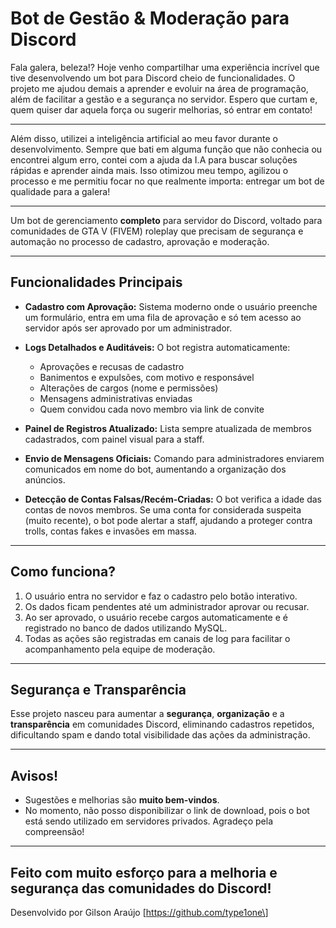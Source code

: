 # Bot de Gestão & Moderação para Discord

Fala galera, beleza!? Hoje venho compartilhar uma experiência incrível que tive desenvolvendo um bot para Discord cheio de funcionalidades. O projeto me ajudou demais a aprender e evoluir na área de programação, além de facilitar a gestão e a segurança no servidor. Espero que curtam e, quem quiser dar aquela força ou sugerir melhorias, só entrar em contato!

---

Além disso, utilizei a inteligência artificial ao meu favor durante o desenvolvimento. Sempre que bati em alguma função que não conhecia ou encontrei algum erro, contei com a ajuda da I.A para buscar soluções rápidas e aprender ainda mais. Isso otimizou meu tempo, agilizou o processo e me permitiu focar no que realmente importa: entregar um bot de qualidade para a galera!

---

Um bot de gerenciamento **completo** para servidor do Discord, voltado para comunidades de GTA V (FIVEM) roleplay que precisam de segurança e automação no processo de cadastro, aprovação e moderação.

---

##  Funcionalidades Principais

* **Cadastro com Aprovação:**
  Sistema moderno onde o usuário preenche um formulário, entra em uma fila de aprovação e só tem acesso ao servidor após ser aprovado por um administrador.

* **Logs Detalhados e Auditáveis:**
  O bot registra automaticamente:

  * Aprovações e recusas de cadastro
  * Banimentos e expulsões, com motivo e responsável
  * Alterações de cargos (nome e permissões)
  * Mensagens administrativas enviadas
  * Quem convidou cada novo membro via link de convite

* **Painel de Registros Atualizado:**
  Lista sempre atualizada de membros cadastrados, com painel visual para a staff.

* **Envio de Mensagens Oficiais:**
  Comando para administradores enviarem comunicados em nome do bot, aumentando a organização dos anúncios.

* **Detecção de Contas Falsas/Recém-Criadas:**
  O bot verifica a idade das contas de novos membros. Se uma conta for considerada suspeita (muito recente), o bot pode alertar a staff, ajudando a proteger contra trolls, contas fakes e invasões em massa.

---

##  Como funciona?

1. O usuário entra no servidor e faz o cadastro pelo botão interativo.
2. Os dados ficam pendentes até um administrador aprovar ou recusar.
3. Ao ser aprovado, o usuário recebe cargos automaticamente e é registrado no banco de dados utilizando MySQL.
4. Todas as ações são registradas em canais de log para facilitar o acompanhamento pela equipe de moderação.

---

##  Segurança e Transparência

Esse projeto nasceu para aumentar a **segurança**, **organização** e a **transparência** em comunidades Discord, eliminando cadastros repetidos, dificultando spam e dando total visibilidade das ações da administração.

---

##  Avisos!

* Sugestões e melhorias são **muito bem-vindos**.
* No momento, não posso disponibilizar o link de download, pois o bot está sendo utilizado em servidores privados. Agradeço pela compreensão! 

---

Feito com muito esforço para a melhoria e segurança das comunidades do Discord!
-
Desenvolvido por Gilson Araújo [https://github.com/type1one\]

